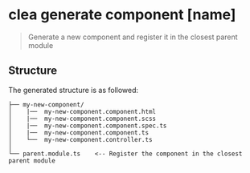 # clea generate component [name]

> Generate a new component and register it in the closest parent module

## Structure

The generated structure is as followed:

```
├── my-new-component/
│    |──  my-new-component.component.html
│    |──  my-new-component.component.scss
│    |──  my-new-component.component.spec.ts
│    |──  my-new-component.component.ts
│    └──  my-new-component.controller.ts
│
└── parent.module.ts    <-- Register the component in the closest parent module
```
